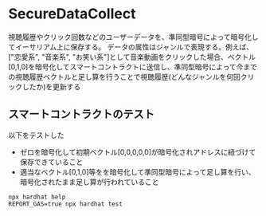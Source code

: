 # SecureDataCollect

視聴履歴やクリック回数などのユーザーデータを、準同型暗号によって暗号化してイーサリアム上に保存する。
データの属性はジャンルで表現する。例えば、["恋愛系", "音楽系", "お笑い系"]として音楽動画をクリックした場合、ベクトル[0,1,0]を暗号化してスマートコントラクトに送信し、準同型暗号によって今までの視聴履歴ベクトルと足し算を行うことで視聴履歴(どんなジャンルを何回クリックしたか)を更新する

## スマートコントラクトのテスト

以下をテストした
- ゼロを暗号化して初期ベクトル[0,0,0,0,0]が暗号化されアドレスに紐づけて保存できていること
- 適当なベクトル[0,1,0]等をを暗号化して準同型暗号によって足し算を行い、暗号化されたまま足し算が行われていること

```shell
npx hardhat help
REPORT_GAS=true npx hardhat test
```
